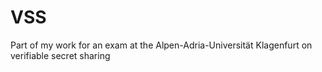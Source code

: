 # VSS
Part of my work for an exam at the Alpen-Adria-Universität Klagenfurt on verifiable secret sharing
